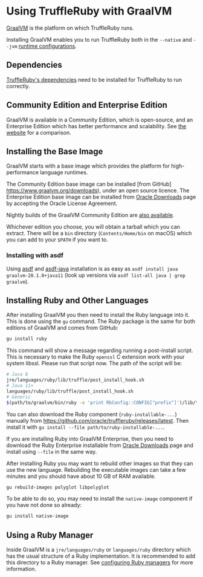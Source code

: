 # Using TruffleRuby with GraalVM

[GraalVM](http://graalvm.org/) is the platform on which TruffleRuby runs.

Installing GraalVM enables you to run TruffleRuby both in the `--native` and `--jvm` [runtime configurations](../#truffleruby-runtime-configurations).

## Dependencies

[TruffleRuby's dependencies](../#dependencies) need to be installed for TruffleRuby to run correctly.

## Community Edition and Enterprise Edition

GraalVM is available in a Community Edition, which is open-source, and an Enterprise Edition which has better performance and scalability.
See [the website](https://www.graalvm.org/downloads) for a comparison.

## Installing the Base Image

GraalVM starts with a base image which provides the platform for high-performance language runtimes.

The Community Edition base image can be installed [from GitHub] https://www.graalvm.org/downloads), under an open source licence.
The Enterprise Edition base image can be installed from [Oracle Downloads](https://www.oracle.com/downloads/graalvm-downloads.html) page by accepting the Oracle License Agreement.

Nightly builds of the GraalVM Community Edition are [also available](https://github.com/graalvm/graalvm-ce-dev-builds/releases).

Whichever edition you choose, you will obtain a tarball which you can extract.
There will be a `bin` directory (`Contents/Home/bin` on macOS) which you can add to your `$PATH` if you want to.

### Installing with asdf

Using [asdf](https://github.com/asdf-vm/asdf) and [asdf-java](https://github.com/halcyon/asdf-java) installation is as easy as
`asdf install java graalvm-20.1.0+java11` (look up versions via `asdf list-all java | grep graalvm`).

## Installing Ruby and Other Languages

After installing GraalVM you then need to install the Ruby language into it.
This is done using the `gu` command.
The Ruby package is the same for both editions of GraalVM and comes from GitHub:
```bash
gu install ruby
```

This command will show a message regarding running a post-install script.
This is necessary to make the Ruby `openssl` C extension work with your system libssl.
Please run that script now.
The path of the script will be:
```bash
# Java 8
jre/languages/ruby/lib/truffle/post_install_hook.sh
# Java 11+
languages/ruby/lib/truffle/post_install_hook.sh
# Generic
$(path/to/graalvm/bin/ruby -e 'print RbConfig::CONFIG["prefix"]')/lib/truffle/post_install_hook.sh
```

You can also download the Ruby component (`ruby-installable-...`) manually from
https://github.com/oracle/truffleruby/releases/latest.
Then install it with `gu install --file path/to/ruby-installable-...`.

If you are installing Ruby into GraalVM Enterprise, then you need to download the Ruby
Enterprise installable from [Oracle Downloads](https://www.oracle.com/downloads/graalvm-downloads.html) page and install using `--file` in the same way.

After installing Ruby you may want to rebuild other images so that they can use the new language.
Rebuilding the executable images can take a few minutes and you should have about 10 GB of RAM available.
```bash
gu rebuild-images polyglot libpolyglot
```

To be able to do so, you may need to install the `native-image` component if you have not done so already:
```bash
gu install native-image
```

## Using a Ruby Manager

Inside GraalVM is a `jre/languages/ruby` or `languages/ruby` directory which has the usual structure of a Ruby implementation. It is recommended to add this directory to a Ruby manager.
See [configuring Ruby managers](ruby-managers.md) for more information.
